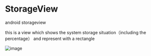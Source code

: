 # StorageView
android storageview

this is a view which shows the system storage situation（including the percentage） and represent with a rectangle

![image](https://github.com/peterforme/StorageView/tree/master/StorageApp/MyApplication/screenshots/0603_22_40_01.png)
